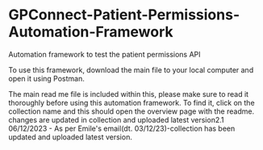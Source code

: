 # GPConnect-Patient-Permissions-Automation-Framework
Automation framework to test the patient permissions API

To use this framework, download the main file to your local computer and open it using Postman.

The main read me file is included within this, please make sure to read it thoroughly before using this automation framework. To find it, click on the collection name and this should open the overview page with the readme.
changes are updated in collection and uploaded latest version2.1
06/12/2023 - As per Emile's email(dt. 03/12/23)-collection has been updated and uploaded latest version.
